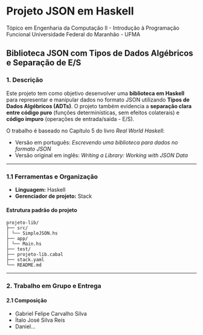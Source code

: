 # Projeto JSON em Haskell

Tópico em Engenharia da Computação II - Introdução à Programação Funcional
Universidade Federal do Maranhão - UFMA

## Biblioteca JSON com Tipos de Dados Algébricos e Separação de E/S

### 1. Descrição

Este projeto tem como objetivo desenvolver uma **biblioteca em Haskell** para representar e manipular dados no formato JSON utilizando **Tipos de Dados Algébricos (ADTs)**. O projeto também evidencia a **separação clara entre código puro** (funções determinísticas, sem efeitos colaterais) e **código impuro** (operações de entrada/saída - E/S).

O trabalho é baseado no Capítulo 5 do livro _Real World Haskell_:

- Versão em português: _Escrevendo uma biblioteca para dados no formato JSON_
- Versão original em inglês: _Writing a Library: Working with JSON Data_

---

### 1.1 Ferramentas e Organização

- **Linguagem:** Haskell
- **Gerenciador de projeto:** Stack

#### Estrutura padrão do projeto

```
projeto-lib/
├── src/
│ └── SimpleJSON.hs
├── app/
│ └── Main.hs
├── test/
├── projeto-lib.cabal
├── stack.yaml
└── README.md
```

---

### 2. Trabalho em Grupo e Entrega

#### 2.1 Composição

- Gabriel Felipe Carvalho Silva
- Ítalo José Silva Reis
- Daniel...
